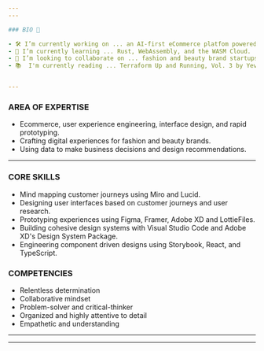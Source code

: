 ```yaml
---
---

### BIO 👋

- 🛠️ I’m currently working on ... an AI-first eCommerce platfom powered by IBM Watson.
- 🧠 I’m currently learning ... Rust, WebAssembly, and the WASM Cloud.
- 📡 I’m looking to collaborate on ... fashion and beauty brand startups.
- 📚  I'm currently reading ... Terraform Up and Running, Vol. 3 by Yevgeniy Brikman; The Phoenix Project by By Gene Kim, Kevin Behr and George Spafford; UX Strategy, 2nd Ed. by Jamie Levy.


---
```

### AREA OF EXPERTISE
 - Ecommerce, user experience engineering, interface design, and rapid prototyping.
 - Crafting digital experiences for fashion and beauty brands.
 - Using data to make business decisions and design recommendations.
---

### CORE SKILLS
- Mind mapping customer journeys using Miro and Lucid.
- Designing user interfaces based on customer journeys and user research.
- Prototyping experiences using Figma, Framer, Adobe XD and LottieFiles.
- Building cohesive design systems with Visual Studio Code and Adobe XD's Design System Package.
- Engineering component driven designs using Storybook, React, and TypeScript.

### COMPETENCIES
- Relentless determination
- Collaborative mindset
- Problem-solver and critical-thinker
- Organized and highly attentive to detail
- Empathetic and understanding

---
---
